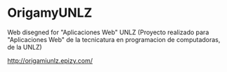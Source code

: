 # OrigamyUNLZ
Web disegned for "Aplicaciones Web" UNLZ 
(Proyecto realizado para "Aplicaciones Web" de la tecnicatura en programacion de computadoras, de la UNLZ)

http://origamiunlz.epizy.com/

